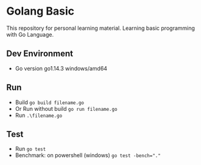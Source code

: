 # Golang Basic

This repository for personal learning material. Learning basic programming with Go Language.

## Dev Environment

* Go version go1.14.3 windows/amd64

## Run

* Build `go build filename.go`
* Or Run without build `go run filename.go`
* Run `.\filename.go`

## Test
* Run `go test`
* Benchmark: on powershell (windows) `go test -bench="."`
